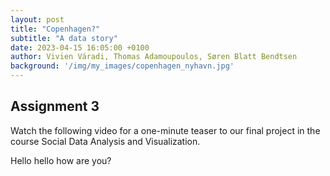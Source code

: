 ```yaml
--- 
layout: post
title: "Copenhagen?"
subtitle: "A data story"
date: 2023-04-15 16:05:00 +0100
author: Vivien Váradi, Thomas Adamoupoulos, Søren Blatt Bendtsen
background: '/img/my_images/copenhagen_nyhavn.jpg'
---
```


## Assignment 3

Watch the following video for a one-minute teaser to our final project in the course Social Data Analysis and Visualization.

Hello hello how are you?